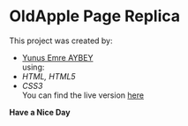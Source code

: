 # OldApple Page Replica    
This project was created by:
- [Yunus Emre AYBEY](github.com/YemreAybey)  
using:
- *HTML, HTML5*
- *CSS3*   
You can find the live version [here](https://raw.githack.com/YemreAybey/OldApple/development/index.html)

**Have a Nice Day**
